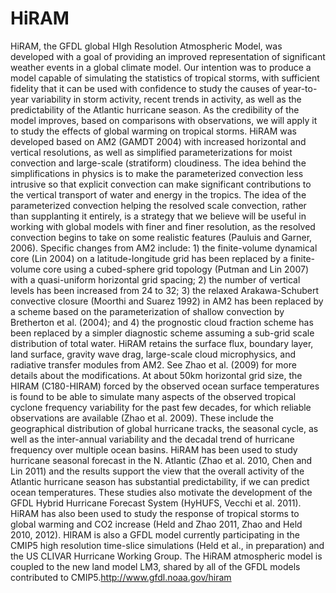 # HiRAM
HiRAM, the GFDL global HIgh Resolution Atmospheric Model, was developed with a goal of providing an improved representation of significant weather events in a global climate model. Our intention was to produce a model capable of simulating the statistics of tropical storms, with sufficient fidelity that it can be used with confidence to study the causes of year-to-year variability in storm activity, recent trends in activity, as well as the predictability of the Atlantic hurricane season. As the credibility of the model improves, based on comparisons with observations, we will apply it to study the effects of global warming on tropical storms.  HiRAM was developed based on AM2 (GAMDT 2004) with increased horizontal and vertical resolutions, as well as simplified parameterizations for moist convection and large-scale (stratiform) cloudiness. The idea behind the simplifications in physics is to make the parameterized convection less intrusive so that explicit convection can make significant contributions to the vertical transport of water and energy in the tropics. The idea of the parameterized convection helping the resolved scale convection, rather than supplanting it entirely, is a strategy that we believe will be useful in working with global models with finer and finer resolution, as the resolved convection begins to take on some realistic features (Pauluis and Garner, 2006).  Specific changes from AM2 include: 1) the finite-volume dynamical core (Lin 2004) on a latitude-longitude grid has been replaced by a finite-volume core using a cubed-sphere grid topology (Putman and Lin 2007) with a quasi-uniform horizontal grid spacing; 2) the number of vertical levels has been increased from 24 to 32; 3) the relaxed Arakawa-Schubert convective closure (Moorthi and Suarez 1992) in AM2 has been replaced by a scheme based on the parameterization of shallow convection by Bretherton et al. (2004); and 4) the prognostic cloud fraction scheme has been replaced by a simpler diagnostic scheme assuming a sub-grid scale distribution of total water.  HiRAM retains the surface flux, boundary layer, land surface, gravity wave drag, large-scale cloud microphysics, and radiative transfer modules from AM2. See Zhao et al. (2009) for more details about the modifications.  At about 50km horizontal grid size, the HIRAM (C180-HIRAM) forced by the observed ocean surface temperatures is found to be able to simulate many aspects of the observed tropical cyclone frequency variability for the past few decades, for which reliable observations are available (Zhao et al. 2009). These include the geographical distribution of global hurricane tracks, the seasonal cycle, as well as the inter-annual variability and the decadal trend of hurricane frequency over multiple ocean basins.  HiRAM has been used to study hurricane seasonal forecast in the N. Atlantic (Zhao et al. 2010, Chen and Lin 2011) and the results support the view that the overall activity of the Atlantic hurricane season has substantial predictability, if we can predict ocean temperatures. These studies also motivate the development of the GFDL Hybrid Hurricane Forecast System (HyHUFS, Vecchi et al. 2011).  HiRAM has also been used to study the response of tropical storms to global warming and CO2 increase (Held and Zhao 2011, Zhao and Held 2010, 2012). HIRAM is also a GFDL model currently participating in the CMIP5 high resolution time-slice simulations (Held et al., in preparation) and the US CLIVAR Hurricane Working Group.  The HiRAM atmospheric model is coupled to the new land model LM3, shared by all of the GFDL models contributed to CMIP5.http://www.gfdl.noaa.gov/hiram
